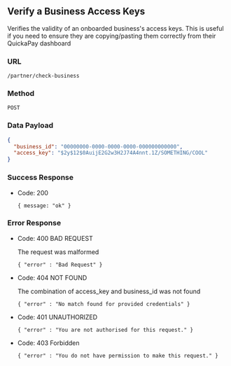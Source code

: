 
## Verify a Business Access Keys

Verifies the validity of an onboarded business's access keys.
This is useful if you need to ensure they are copying/pasting them correctly from
their QuickaPay dashboard

### URL

  `/partner/check-business`

### Method

  `POST`

### Data Payload

```json
{
  "business_id": "00000000-0000-0000-0000-000000000000",
  "access_key": "$2y$12$0AuijE2G2w3H2J74A4nnt.1Z/SOMETHING/COOL"
}
```

### Success Response

  * Code: 200

    `{ message: "ok" }`

### Error Response

  *  Code: 400 BAD REQUEST

     The request was malformed
    
     `{ "error" : "Bad Request" }`

  *  Code: 404 NOT FOUND

     The combination of access_key and business_id was not found
    
     `{ "error" : "No match found for provided credentials" }`

  * Code: 401 UNAUTHORIZED
  
    `{ "error" : "You are not authorised for this request." }`


  * Code: 403 Forbidden
  
    `{ "error" : "You do not have permission to make this request." }`
